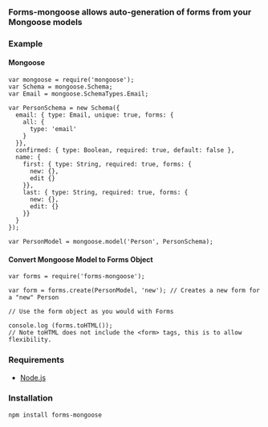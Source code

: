 ### Forms-mongoose allows auto-generation of forms from your Mongoose models

### Example

#### Mongoose

```
var mongoose = require('mongoose');
var Schema = mongoose.Schema;
var Email = mongoose.SchemaTypes.Email;

var PersonSchema = new Schema({
  email: { type: Email, unique: true, forms: {
    all: {
      type: 'email'
    }
  }},
  confirmed: { type: Boolean, required: true, default: false },
  name: {
    first: { type: String, required: true, forms: {
      new: {},
      edit {}
    }},
    last: { type: String, required: true, forms: {
      new: {},
      edit: {}
    }}
  }
});

var PersonModel = mongoose.model('Person', PersonSchema);
```

#### Convert Mongoose Model to Forms Object

```
var forms = require('forms-mongoose');

var form = forms.create(PersonModel, 'new'); // Creates a new form for a "new" Person

// Use the form object as you would with Forms

console.log (forms.toHTML());
// Note toHTML does not include the <form> tags, this is to allow flexibility.
```

### Requirements

- [Node.js](http://nodejs.org/)

### Installation

```
npm install forms-mongoose
```


